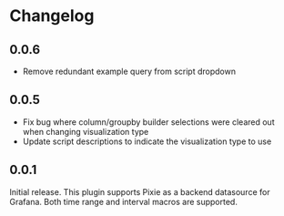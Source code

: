 # Changelog

## 0.0.6

- Remove redundant example query from script dropdown

## 0.0.5

- Fix bug where column/groupby builder selections were cleared out when changing visualization type
- Update script descriptions to indicate the visualization type to use

## 0.0.1

Initial release. This plugin supports Pixie as a backend datasource for Grafana. Both time range and interval macros are supported.

